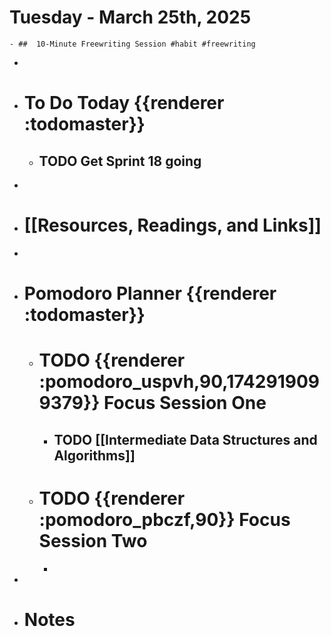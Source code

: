 # Tuesday - March 25th, 2025
	- ##  10-Minute Freewriting Session #habit #freewriting
-
- # To Do Today {{renderer :todomaster}}
	- ## TODO Get Sprint 18 going
-
- # [[Resources, Readings, and Links]]
-
- # Pomodoro Planner {{renderer :todomaster}}
	- # TODO {{renderer :pomodoro_uspvh,90,1742919099379}} Focus Session One
		- ## TODO [[Intermediate Data Structures and Algorithms]]
	- # TODO  {{renderer :pomodoro_pbczf,90}} Focus Session Two
		-
-
- # Notes